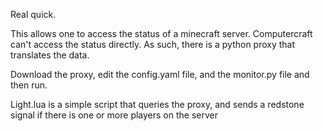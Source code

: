 Real quick.

This allows one to access the status of a minecraft server. Computercraft can't access the status directly. 
As such, there is a python proxy that translates the data. 

Download the proxy, edit the config.yaml file, and the monitor.py file and then run.

Light.lua is a simple script that queries the proxy, and sends a redstone signal if there is one or more players on the server

